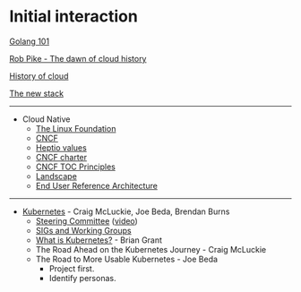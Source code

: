 # Initial interaction

[Golang 101](https://github.com/gosharplite/golang-101/blob/master/README.md)

[Rob Pike - The dawn of cloud history](https://github.com/gosharplite/cloud-writing/blob/master/rob-pike.md)

[History of cloud](https://github.com/gosharplite/history-of-cloud/blob/master/README.md)

[The new stack](https://github.com/gosharplite/the-new-stack/blob/master/README.md)

<hr>

- Cloud Native
  - [The Linux Foundation](https://www.linuxfoundation.org/)
  - [CNCF](https://www.cncf.io/)
  - [Heptio values](https://blog.heptio.com/our-values-8d897f016342)
  - [CNCF charter](https://www.cncf.io/about/charter/)
  - [CNCF TOC Principles](https://github.com/cncf/toc/blob/master/PRINCIPLES.md)
  - [Landscape](https://github.com/cncf/landscape)
  - [End User Reference Architecture](https://docs.google.com/presentation/d/1uMw2wkK0ubmc3khxqIuxK_rLK_wN89tNCnK7gDmTGR8/edit#slide=id.g15843037bc_2_6)
  
<hr>
  
- [Kubernetes](https://kubernetes.io/) - Craig McLuckie, Joe Beda, Brendan Burns
  - [Steering Committee](https://github.com/kubernetes/steering) ([video](https://www.youtube.com/watch?v=YAzgJRQxsdc&t=169s))
  - [SIGs and Working Groups](https://github.com/kubernetes/community/blob/master/sig-list.md)
  - [What is Kubernetes?](https://www.youtube.com/watch?v=cHkXOeP8rQ0) - Brian Grant
  - The Road Ahead on the Kubernetes Journey - Craig McLuckie
  - The Road to More Usable Kubernetes - Joe Beda
    - Project first.
    - Identify personas.

